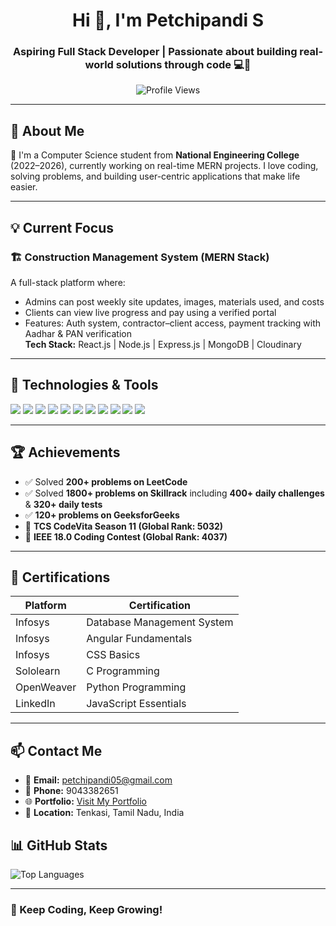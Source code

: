 <h1 align="center">Hi 👋, I'm Petchipandi S</h1>
<h3 align="center">Aspiring Full Stack Developer | Passionate about building real-world solutions through code 💻🚀</h3>

<p align="center">
  <img src="https://komarev.com/ghpvc/?username=petchipandi05&label=Profile%20views&color=0e75b6&style=flat" alt="Profile Views" />
</p>

---

## 🚀 About Me

🎯 I'm a Computer Science student from **National Engineering College** (2022–2026), currently working on real-time MERN projects. I love coding, solving problems, and building user-centric applications that make life easier.

---

## 💡 Current Focus

### 🏗️ Construction Management System (MERN Stack)
A full-stack platform where:
- Admins can post weekly site updates, images, materials used, and costs
- Clients can view live progress and pay using a verified portal
- Features: Auth system, contractor–client access, payment tracking with Aadhar & PAN verification  
**Tech Stack:** React.js | Node.js | Express.js | MongoDB | Cloudinary

---

## 🧰 Technologies & Tools

<p>
  <img src="https://img.shields.io/badge/C-00599C?style=for-the-badge&logo=c&logoColor=white" />
  <img src="https://img.shields.io/badge/C++-00599C?style=for-the-badge&logo=c%2B%2B&logoColor=white" />
  <img src="https://img.shields.io/badge/Java-ED8B00?style=for-the-badge&logo=java&logoColor=white" />
  <img src="https://img.shields.io/badge/JavaScript-F7DF1E?style=for-the-badge&logo=javascript&logoColor=black" />
  <img src="https://img.shields.io/badge/React-20232A?style=for-the-badge&logo=react&logoColor=61DAFB" />
  <img src="https://img.shields.io/badge/Node.js-339933?style=for-the-badge&logo=nodedotjs&logoColor=white" />
  <img src="https://img.shields.io/badge/Express.js-000000?style=for-the-badge&logo=express&logoColor=white" />
  <img src="https://img.shields.io/badge/MongoDB-4EA94B?style=for-the-badge&logo=mongodb&logoColor=white" />
  <img src="https://img.shields.io/badge/MySQL-00758F?style=for-the-badge&logo=mysql&logoColor=white" />
  <img src="https://img.shields.io/badge/Git-F05032?style=for-the-badge&logo=git&logoColor=white" />
  <img src="https://img.shields.io/badge/Postman-FF6C37?style=for-the-badge&logo=postman&logoColor=white" />
</p>

---

## 🏆 Achievements

- ✅ Solved **200+ problems on LeetCode**  
- ✅ Solved **1800+ problems on Skillrack** including **400+ daily challenges** & **320+ daily tests**  
- ✅ **120+ problems on GeeksforGeeks**  
- 🏅 **TCS CodeVita Season 11 (Global Rank: 5032)**  
- 🏅 **IEEE 18.0 Coding Contest (Global Rank: 4037)**  

---

## 📜 Certifications

| Platform     | Certification                             |
|--------------|--------------------------------------------|
| Infosys      | Database Management System                |
| Infosys      | Angular Fundamentals                      |
| Infosys      | CSS Basics                                |
| Sololearn    | C Programming                             |
| OpenWeaver   | Python Programming                        |
| LinkedIn     | JavaScript Essentials                     |

---

## 📫 Contact Me

- 📧 **Email:** petchipandi05@gmail.com  
- 📱 **Phone:** 9043382651  
- 🌐 **Portfolio:** [Visit My Portfolio](https://petchipandi05.github.io/)  
- 📍 **Location:** Tenkasi, Tamil Nadu, India


## 📊 GitHub Stats

<p align="left">
  <img src="https://github-readme-stats.vercel.app/api/top-langs/?username=petchipandi05&layout=compact&theme=tokyonight" alt="Top Languages" />
</p>

---

### 🚀 Keep Coding, Keep Growing!
